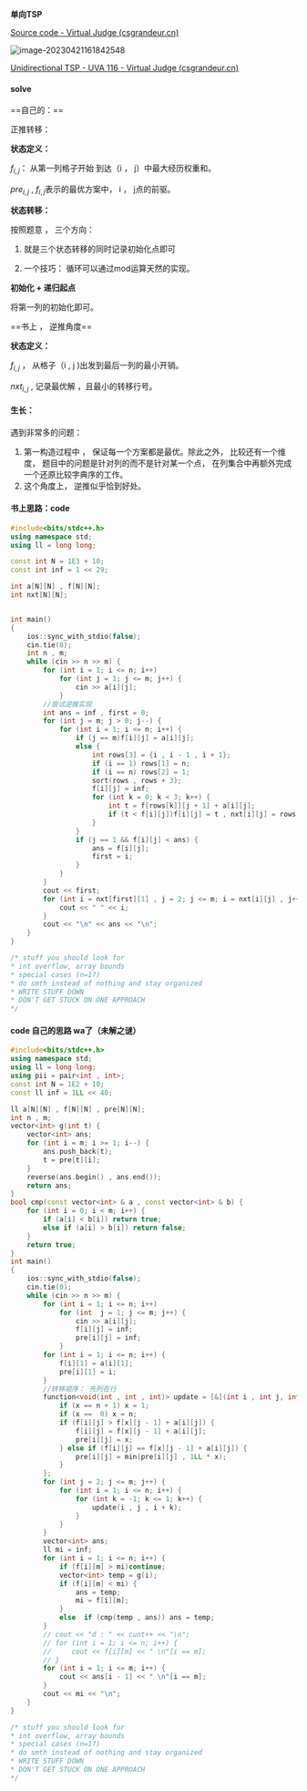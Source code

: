 **单向TSP**

[Source code - Virtual Judge (csgrandeur.cn)](https://vjudge.csgrandeur.cn/solution/42445475/ag8ROvLP5zV5LRKpCnUc)

![image-20230421161842548](image-20230421161842548.png)

[Unidirectional TSP - UVA 116 - Virtual Judge (csgrandeur.cn)](https://vjudge.csgrandeur.cn/problem/UVA-116)

#### solve

==自己的：==

正推转移：

**状态定义：**

$f_{i , j}$： 从第一列格子开始 到达（i  ， j）中最大经历权重和。

$pre_{i , j}$ , $f_{i , j}$表示的最优方案中， i ， j点的前驱。

**状态转移：**

按照题意 ， 三个方向： 

1. 就是三个状态转移的同时记录初始化点即可

2. 一个技巧： 循环可以通过mod运算天然的实现。

**初始化 + 递归起点**

将第一列的初始化即可。

==书上 ， 逆推角度==

**状态定义：**

$f_{i , j}$ ，  从格子（i , j )出发到最后一列的最小开销。

$nxt_{i , j}$ ,  记录最优解 ，且最小的转移行号。

#### 生长：

遇到非常多的问题：

1. 第一构造过程中 ， 保证每一个方案都是最优。除此之外， 比较还有一个维度， 题目中的问题是针对列的而不是针对某一个点， 在列集合中再额外完成一个还原比较字典序的工作。
2. 这个角度上， 逆推似乎恰到好处。

#### 书上思路：code

```cpp
#include<bits/stdc++.h>
using namespace std;
using ll = long long;

const int N = 1E3 + 10;
const int inf = 1 << 29;

int a[N][N] , f[N][N];
int nxt[N][N];


int main()
{
	ios::sync_with_stdio(false);
	cin.tie(0);
	int n , m;
	while (cin >> n >> m) {
		for (int i = 1; i <= n; i++)
			for (int j = 1; j <= m; j++) {
				cin >> a[i][j];
			}
		//尝试逆推实现
		int ans = inf , first = 0;
		for (int j = m; j > 0; j--) {
			for (int i = 1; i <= n; i++) {
				if (j == m)f[i][j] = a[i][j];
				else {
					int rows[3] = {i , i - 1 , i + 1};
					if (i == 1) rows[1] = n;
					if (i == n) rows[2] = 1;
					sort(rows , rows + 3);
					f[i][j] = inf;
					for (int k = 0; k < 3; k++) {
						int t = f[rows[k]][j + 1] + a[i][j];
						if (t < f[i][j])f[i][j] = t , nxt[i][j] = rows[k];
					}
				}
				if (j == 1 && f[i][j] < ans) {
					ans = f[i][j];
					first = i;
				}
			}
		}
		cout << first;
		for (int i = nxt[first][1] , j = 2; j <= m; i = nxt[i][j] , j++) {
			cout << " " << i;
		}
		cout << "\n" << ans << "\n";
	}
}

/* stuff you should look for
* int overflow, array bounds
* special cases (n=1?)
* do smth instead of nothing and stay organized
* WRITE STUFF DOWN
* DON'T GET STUCK ON ONE APPROACH
*/
```

#### code 自己的思路 wa了（未解之谜）

```cpp
#include<bits/stdc++.h>
using namespace std;
using ll = long long;
using pii = pair<int , int>;
const int N = 1E2 + 10;
const ll inf = 1LL << 40;

ll a[N][N] , f[N][N] , pre[N][N];
int n , m;
vector<int> g(int t) {
    vector<int> ans;
    for (int i = m; i >= 1; i--) {
        ans.push_back(t);
        t = pre[t][i];
    }
    reverse(ans.begin() , ans.end());
    return ans;
}
bool cmp(const vector<int> & a , const vector<int> & b) {
    for (int i = 0; i < m; i++) {
        if (a[i] < b[i]) return true;
        else if (a[i] > b[i]) return false;
    }
    return true;
}
int main()
{
    ios::sync_with_stdio(false);
    cin.tie(0);
    while (cin >> n >> m) {
        for (int i = 1; i <= n; i++)
            for (int  j = 1; j <= m; j++) {
                cin >> a[i][j];
                f[i][j] = inf;
                pre[i][j] = inf;
            }
        for (int i = 1; i <= n; i++) {
            f[i][1] = a[i][1];
            pre[i][1] = i;
        }
        //转移顺序： 先列在行
        function<void(int , int , int)> update = [&](int i , int j, int x) {
            if (x == n + 1) x = 1;
            if (x ==  0) x = n;
            if (f[i][j] > f[x][j - 1] + a[i][j]) {
                f[i][j] = f[x][j - 1] + a[i][j];
                pre[i][j] = x;
            } else if (f[i][j] == f[x][j - 1] + a[i][j]) {
                pre[i][j] = min(pre[i][j] , 1LL * x);
            }
        };
        for (int j = 2; j <= m; j++) {
            for (int i = 1; i <= n; i++) {
                for (int k = -1; k <= 1; k++) {
                    update(i , j , i + k);
                }
            }
        }
        vector<int> ans;
        ll mi = inf;
        for (int i = 1; i <= n; i++) {
            if (f[i][m] > mi)continue;
            vector<int> temp = g(i);
            if (f[i][m] < mi) {
                ans = temp;
                mi = f[i][m];
            }
            else  if (cmp(temp , ans)) ans = temp;
        }
        // cout << "d : " << cunt++ << "\n";
        // for (int i = 1; i <= n; i++) {
        //     cout << f[i][m] << " \n"[i == m];
        // }
        for (int i = 1; i <= m; i++) {
            cout << ans[i - 1] << " \n"[i == m];
        }
        cout << mi << "\n";
    }
}

/* stuff you should look for
* int overflow, array bounds
* special cases (n=1?)
* do smth instead of nothing and stay organized
* WRITE STUFF DOWN
* DON'T GET STUCK ON ONE APPROACH
*/
```

